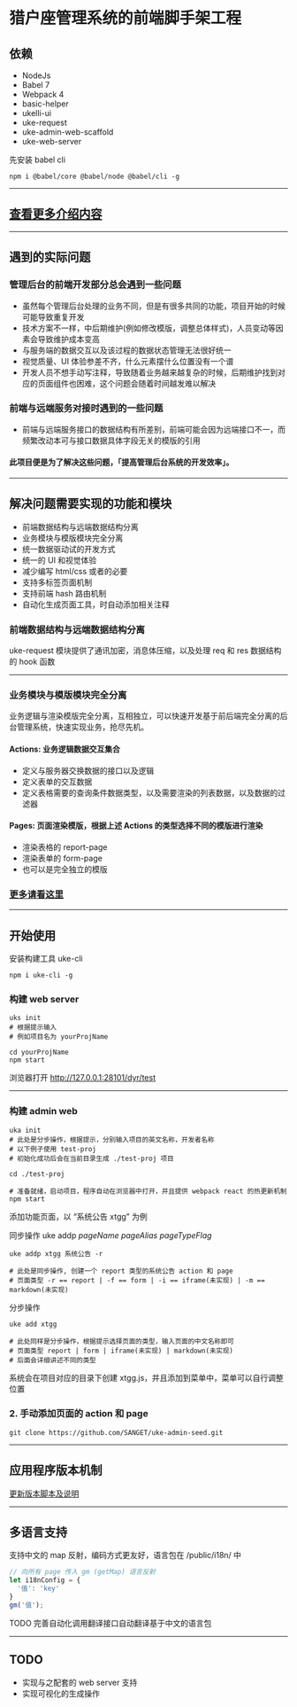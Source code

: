 # 猎户座管理系统的前端脚手架工程

## 依赖

- NodeJs
- Babel 7
- Webpack 4
- basic-helper
- ukelli-ui
- uke-request
- uke-admin-web-scaffold
- uke-web-server

先安装 babel cli

```shell
npm i @babel/core @babel/node @babel/cli -g
```

-----------

## [查看更多介绍内容](./docs/intro.md)

-----------

## 遇到的实际问题

### 管理后台的前端开发部分总会遇到一些问题

- 虽然每个管理后台处理的业务不同，但是有很多共同的功能，项目开始的时候可能导致重复开发
- 技术方案不一样，中后期维护(例如修改模版，调整总体样式)，人员变动等因素会导致维护成本变高
- 与服务端的数据交互以及该过程的数据状态管理无法很好统一
- 视觉质量、UI 体验参差不齐，什么元素摆什么位置没有一个谱
- 开发人员不想手动写注释，导致随着业务越来越复杂的时候，后期维护找到对应的页面组件也困难，这个问题会随着时间越发难以解决

### 前端与远端服务对接时遇到的一些问题

- 前端与远端服务接口的数据结构有所差别，前端可能会因为远端接口不一，而频繁改动本可与接口数据具体字段无关的模版的引用

#### 此项目便是为了解决这些问题，「提高管理后台系统的开发效率」。

-----------

## 解决问题需要实现的功能和模块

- 前端数据结构与远端数据结构分离
- 业务模块与模版模块完全分离
- 统一数据驱动试的开发方式
- 统一的 UI 和视觉体验
- 减少编写 html/css 或者的必要
- 支持多标签页面机制
- 支持前端 hash 路由机制
- 自动化生成页面工具，时自动添加相关注释

### 前端数据结构与远端数据结构分离

uke-request 模块提供了通讯加密，消息体压缩，以及处理 req 和 res 数据结构的 hook 函数

-----------

### 业务模块与模版模块完全分离

业务逻辑与渲染模版完全分离，互相独立，可以快速开发基于前后端完全分离的后台管理系统，快速实现业务，抢尽先机。

#### Actions: 业务逻辑数据交互集合

- 定义与服务器交换数据的接口以及逻辑
- 定义表单的交互数据
- 定义表格需要的查询条件数据类型，以及需要渲染的列表数据，以及数据的过滤器

#### Pages: 页面渲染模版，根据上述 Actions 的类型选择不同的模版进行渲染

- 渲染表格的 report-page
- 渲染表单的 form-page
- 也可以是完全独立的模版

### [更多请看这里](./docs/structure.md)

-----------

## 开始使用

安装构建工具 uke-cli

```shell
npm i uke-cli -g
```

### 构建 web server

```shell
uks init
# 根据提示输入
# 例如项目名为 yourProjName

cd yourProjName
npm start
```

浏览器打开 <a href="http://127.0.0.1:28101/dyr/test" target="_blank">http://127.0.0.1:28101/dyr/test</a>

-----------

### 构建 admin web

```shell
uka init
# 此处是分步操作，根据提示，分别输入项目的英文名称，开发者名称
# 以下例子使用 test-proj
# 初始化成功后会在当前目录生成 ./test-proj 项目

cd ./test-proj

# 准备就绪，启动项目，程序自动在浏览器中打开，并且提供 webpack react 的热更新机制
npm start
```

添加功能页面，以 “系统公告 xtgg” 为例

同步操作 uke addp *pageName* *pageAlias* *pageTypeFlag*

```shell
uke addp xtgg 系统公告 -r

# 此处是同步操作, 创建一个 report 类型的系统公告 action 和 page
# 页面类型 -r == report | -f == form | -i == iframe(未实现) | -m == markdown(未实现)
```

分步操作

```shell
uke add xtgg

# 此处同样是分步操作，根据提示选择页面的类型，输入页面的中文名称即可
# 页面类型 report | form | iframe(未实现) | markdown(未实现)
# 后面会详细讲述不同的类型
```

系统会在项目对应的目录下创建 xtgg.js，并且添加到菜单中，菜单可以自行调整位置

### 2. 手动添加页面的 action 和 page

```shell
git clone https://github.com/SANGET/uke-admin-seed.git
```

-----------

## 应用程序版本机制

[更新版本脚本及说明](./version/README.md)

-----------

## 多语言支持

支持中文的 map 反射，编码方式更友好，语言包在 /public/i18n/ 中

```js
// 向所有 page 传入 gm (getMap) 语言反射
let i18nConfig = {
  '值': 'key'
}
gm('值');
```

TODO 完善自动化调用翻译接口自动翻译基于中文的语言包

-----------

## TODO

- 实现与之配套的 web server 支持
- 实现可视化的生成操作
